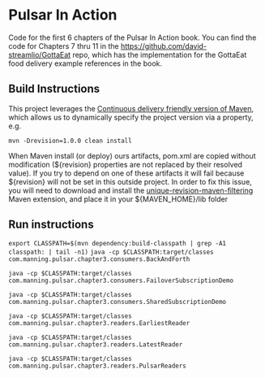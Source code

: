 # Pulsar In Action
Code for the first 6 chapters of the Pulsar In Action book. You can find the code for Chapters 7 thru 11 in the 
https://github.com/david-streamlio/GottaEat repo, which has the implementation for the GottaEat food delivery example
references in the book.

## Build Instructions

This project leverages the [Continuous delivery friendly version of Maven](https://maven.apache.org/maven-ci-friendly.html), which allows us to dynamically specify the project version
via a property, e.g.

`mvn -Drevision=1.0.0 clean install`


When Maven install (or deploy) ours artifacts, pom.xml are copied without modification (${revision} properties are not replaced by their resolved value). If you try to depend on one of these artifacts it will fail because ${revision} will not be set in this outside project. In order to fix this issue, you will need to download and install the [unique-revision-maven-filtering](https://jeanchristophegay.com/en/posts/maven-unique-version-multi-modules-build/) Maven extension, and place it in your ${MAVEN_HOME}/lib folder

## Run instructions
`export CLASSPATH=$(mvn dependency:build-classpath | grep -A1 classpath: | tail -n1)`
`java -cp $CLASSPATH:target/classes com.manning.pulsar.chapter3.consumers.BackAndForth`

`java -cp $CLASSPATH:target/classes com.manning.pulsar.chapter3.consumers.FailoverSubscriptionDemo`

`java -cp $CLASSPATH:target/classes com.manning.pulsar.chapter3.consumers.SharedSubscriptionDemo`

`java -cp $CLASSPATH:target/classes com.manning.pulsar.chapter3.readers.EarliestReader`

`java -cp $CLASSPATH:target/classes com.manning.pulsar.chapter3.readers.LatestReader`

`java -cp $CLASSPATH:target/classes com.manning.pulsar.chapter3.readers.PulsarReaders`
